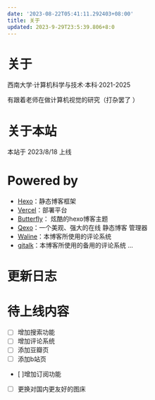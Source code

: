 ```yaml
---
date: '2023-08-22T05:41:11.292403+08:00'
title: 关于
updated: 2023-9-29T23:5:39.806+8:0
---
```

# 关于

西南大学·计算机科学与技术·本科·2021-2025

有跟着老师在做计算机视觉的研究（打杂罢了 ）

# 关于本站

本站于 2023/8/18 上线

# Powered by

- [Hexo](https://github.com/hexojs/hexo)：静态博客框架
- [Vercel](www.vercel.com)：部署平台
- [Butterfly](https://github.com/jerryc127/hexo-theme-butterfly)： 炫酷的hexo博客主题
- [Qexo](https://github.com/Qexo/Qexo)：一个美观、强大的在线 静态博客 管理器
- [Waline](https://github.com/walinejs/waline)：本博客所使用的评论系统
- [gitalk](https://github.com/gitalk/gitalk)：本博客所使用的备用的评论系统
  ...

# 更新日志

# 待上线内容

-[ ] 增加搜索功能
-[ ] 增加评论系统
-[ ] 添加豆瓣页
-[ ] 添加b站页

- [ ]增加订阅功能

- [ ] 更换对国内更友好的图床

